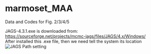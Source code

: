 # marmoset_MAA
Data and Codes for Fig. 2/3/4/5

JAGS-4.3.1.exe is downloaded from:
https://sourceforge.net/projects/mcmc-jags/files/JAGS/4.x/Windows/  
After installed this .exe file, then we need tell the system its location  
![JAGS Path setting](https://user-images.githubusercontent.com/37786589/207443928-2fdb6397-d828-46b9-a9a7-b29dfb4adcbf.JPG)



